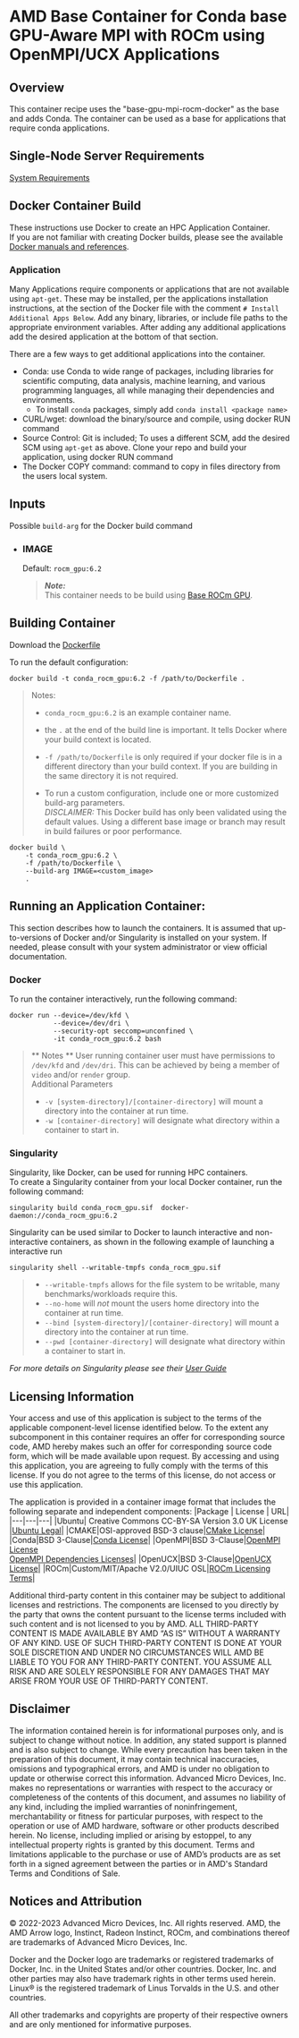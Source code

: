 # AMD Base Container for Conda base GPU-Aware MPI with ROCm using OpenMPI/UCX Applications

## Overview
This container recipe uses the "base-gpu-mpi-rocm-docker" as the base and adds Conda.
The container can be used as a base for applications that require conda applications.

## Single-Node Server Requirements
[System Requirements](/README.md#single-node-server-requirements) 

## Docker Container Build
These instructions use Docker to create an HPC Application Container.  
If you are not familiar with creating Docker builds, please see the available [Docker manuals and references](https://docs.docker.com/).

### Application
Many Applications require components or applications that are not available using `apt-get`. These may be installed, per the applications installation instructions, at the section of the Docker file with the comment `# Install Additional Apps Below`. Add any binary, libraries, or include file paths to the appropriate environment variables. After adding any additional applications add the desired application at the bottom of that section. 

There are a few ways to get additional applications into the container. 
- Conda: use Conda to wide range of packages, including libraries for scientific computing, data analysis, machine learning, and various programming languages, all while managing their dependencies and environments.
    - To install `conda` packages, simply add `conda install <package name>` 
- CURL/wget: download the binary/source and compile, using docker RUN command
- Source Control: Git is included; To uses a different SCM, add the desired SCM using `apt-get` as above. Clone your repo and build your application, using docker RUN command 
- The Docker COPY command: command to copy in files directory from the users local system.

## Inputs
Possible `build-arg` for the Docker build command

- ### IMAGE
    Default: `rocm_gpu:6.2`  
    > ***Note:***  
    >  This container needs to be build using [Base ROCm GPU](/base-gpu-mpi-rocm-docker/Dockerfile).

## Building Container
Download the [Dockerfile](/conda-rocm-environment/Dockerfile)  

To run the default configuration:
```
docker build -t conda_rocm_gpu:6.2 -f /path/to/Dockerfile . 
```
> Notes:  
>- `conda_rocm_gpu:6.2` is an example container name.
>- the `.` at the end of the build line is important. It tells Docker where your build context is located.
>- `-f /path/to/Dockerfile` is only required if your docker file is in a different directory than your build context. If you are building in the same directory it is not required.
>
>- To run a custom configuration, include one or more customized build-arg parameters.   
*DISCLAIMER:* This Docker build has only been validated using the default values. Using a different base image or branch may result in build failures or poor performance.  

```
docker build \
    -t conda_rocm_gpu:6.2 \
    -f /path/to/Dockerfile \
    --build-arg IMAGE=<custom_image>
    .
```

## Running an Application Container:
This section describes how to launch the containers. It is assumed that up-to-versions of Docker and/or Singularity is installed on your system.
If needed, please consult with your system administrator or view official documentation.

### Docker  
To run the container interactively, run the following command:
```
docker run --device=/dev/kfd \
           --device=/dev/dri \
           --security-opt seccomp=unconfined \
           -it conda_rocm_gpu:6.2 bash
```
> ** Notes **
> User running container user must have permissions to `/dev/kfd` and `/dev/dri`. This can be achieved by being a member of `video` and/or `render` group.  
> Additional Parameters
> - `-v [system-directory]/[container-directory]` will mount a directory into the container at run time.
> - `-w [container-directory]` will designate what directory within a container to start in.

### Singularity  
Singularity, like Docker, can be used for running HPC containers.  
To create a Singularity container from your local Docker container, run the following command:
```
singularity build conda_rocm_gpu.sif  docker-daemon://conda_rocm_gpu:6.2
```

Singularity can be used similar to Docker to launch interactive and non-interactive containers, as shown in the following example of launching a interactive run
```
singularity shell --writable-tmpfs conda_rocm_gpu.sif
```
> - `--writable-tmpfs` allows for the file system to be writable, many benchmarks/workloads require this.  
> - `--no-home` will *not* mount the users home directory into the container at run time. 
> - `--bind [system-directory]/[container-directory]` will mount a directory into the container  at run time. 
> - `--pwd [container-directory]` will designate what directory within a container to start in. 

*For more details on Singularity please see their [User Guide](https://docs.sylabs.io/guides/3.7/user-guide/)*

## Licensing Information
Your access and use of this application is subject to the terms of the applicable component-level license identified below. To the extent any subcomponent in this container requires an offer for corresponding source code, AMD hereby makes such an offer for corresponding source code form, which will be made available upon request. By accessing and using this application, you are agreeing to fully comply with the terms of this license. If you do not agree to the terms of this license, do not access or use this application.

The application is provided in a container image format that includes the following separate and independent components:
|Package | License | URL|
|---|---|---|
|Ubuntu| Creative Commons CC-BY-SA Version 3.0 UK License |[Ubuntu Legal](https://ubuntu.com/legal)|
|CMAKE|OSI-approved BSD-3 clause|[CMake License](https://cmake.org/licensing/)|
|Conda|BSD 3-Clause|[Conda License](https://docs.conda.io/en/latest/license.html)|
|OpenMPI|BSD 3-Clause|[OpenMPI License](https://www-lb.open-mpi.org/community/license.php)<br /> [OpenMPI Dependencies Licenses](https://docs.open-mpi.org/en/v5.0.x/license/index.html)|
|OpenUCX|BSD 3-Clause|[OpenUCX License](https://openucx.org/license/)|
|ROCm|Custom/MIT/Apache V2.0/UIUC OSL|[ROCm Licensing Terms](https://rocm.docs.amd.com/en/latest/release/licensing.html)|

Additional third-party content in this container may be subject to additional licenses and restrictions. The components are licensed to you directly by the party that owns the content pursuant to the license terms included with such content and is not licensed to you by AMD. ALL THIRD-PARTY CONTENT IS MADE AVAILABLE BY AMD “AS IS” WITHOUT A WARRANTY OF ANY KIND. USE OF SUCH THIRD-PARTY CONTENT IS DONE AT YOUR SOLE DISCRETION AND UNDER NO CIRCUMSTANCES WILL AMD BE LIABLE TO YOU FOR ANY THIRD-PARTY CONTENT. YOU ASSUME ALL RISK AND ARE SOLELY RESPONSIBLE FOR ANY DAMAGES THAT MAY ARISE FROM YOUR USE OF THIRD-PARTY CONTENT.

## Disclaimer
The information contained herein is for informational purposes only, and is subject to change without notice. In addition, any stated support is planned and is also subject to change. While every precaution has been taken in the preparation of this document, it may contain technical inaccuracies, omissions and typographical errors, and AMD is under no obligation to update or otherwise correct this information. Advanced Micro Devices, Inc. makes no representations or warranties with respect to the accuracy or completeness of the contents of this document, and assumes no liability of any kind, including the implied warranties of noninfringement, merchantability or fitness for particular purposes, with respect to the operation or use of AMD hardware, software or other products described herein. No license, including implied or arising by estoppel, to any intellectual property rights is granted by this document. Terms and limitations applicable to the purchase or use of AMD’s products are as set forth in a signed agreement between the parties or in AMD's Standard Terms and Conditions of Sale.

## Notices and Attribution
© 2022-2023 Advanced Micro Devices, Inc. All rights reserved. AMD, the AMD Arrow logo, Instinct, Radeon Instinct, ROCm, and combinations thereof are trademarks of Advanced Micro Devices, Inc.

Docker and the Docker logo are trademarks or registered trademarks of Docker, Inc. in the United States and/or other countries. Docker, Inc. and other parties may also have trademark rights in other terms used herein. Linux® is the registered trademark of Linus Torvalds in the U.S. and other countries.

All other trademarks and copyrights are property of their respective owners and are only mentioned for informative purposes.
